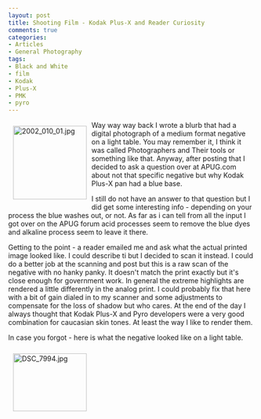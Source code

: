 ```yaml
---
layout: post
title: Shooting Film - Kodak Plus-X and Reader Curiosity
comments: true
categories:
- Articles
- General Photography
tags:
- Black and White
- film
- Kodak
- Plus-X
- PMK
- pyro
---
```

<a rel="lightbox" href="/wp-content/uploads/2009/12/2002_010_01.jpg"><img title="2002_010_01.jpg" src="/wp-content/uploads/2009/12/.thumbs/.2002_010_01.jpg" border="0" alt="2002_010_01.jpg" hspace="10" vspace="10" width="150" height="150" align="left" /></a>Way way way back I wrote a blurb that had a digital photograph of a medium format negative on a light table. You may remember it, I think it was called Photographers and Their tools or something like that. Anyway, after posting that I decided to ask a question over at APUG.com about not that specific negative but why Kodak Plus-X pan had a blue base.

I still do not have an answer to that question but I did get some interesting info - depending on your process the blue washes out, or not. As far as i can tell from all the input I got over on the APUG forum acid processes seem to remove the blue dyes and alkaline process seem to leave it there.

Getting to the point - a reader emailed me and ask what the actual printed image looked like. I could describe ti but I decided to scan it instead. I could do a better job at the scanning and post but this is a raw scan of the negative with no hanky panky. It doesn't match the print exactly but it's close enough for government work. In general the extreme highlights are rendered a little differently in the analog print. I could probably fix that here with a bit of gain dialed in to my scanner and some adjustments to compensate for the loss of shadow but who cares. At the end of the day I always thought that Kodak Plus-X and Pyro developers were a very good combination for caucasian skin tones. At least the way I like to render them.

In case you forgot - here is what the negative looked like on a light table.

<a rel="lightbox" href="/wp-content/uploads/2009/11/DSC_7994.jpg"><img title="DSC_7994.jpg" src="/wp-content/uploads/2009/11/.thumbs/.DSC_7994.jpg" border="0" alt="DSC_7994.jpg" hspace="10" vspace="10" width="150" height="118" align="left" /></a>